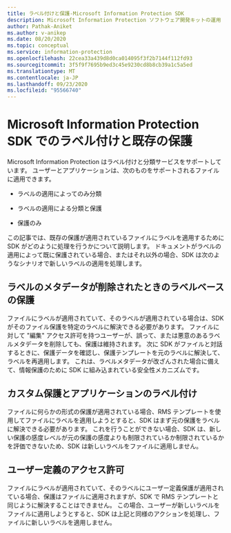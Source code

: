 ```yaml
---
title: ラベル付けと保護-Microsoft Information Protection SDK
description: Microsoft Information Protection ソフトウェア開発キットの運用
author: Pathak-Aniket
ms.author: v-anikep
ms.date: 08/20/2020
ms.topic: conceptual
ms.service: information-protection
ms.openlocfilehash: 22cea33a439d8d0ca014095f3f2b7144f112fd93
ms.sourcegitcommit: 3f5f9f7695b9ed3c45e9230cd8b8cb39a1c5a5ed
ms.translationtype: MT
ms.contentlocale: ja-JP
ms.lasthandoff: 09/23/2020
ms.locfileid: "95566740"
---
```

# <a name="labeling-and-pre-existing-protection-in-microsoft-information-protection-sdk"></a>Microsoft Information Protection SDK でのラベル付けと既存の保護

Microsoft Information Protection はラベル付けと分類サービスをサポートしています。 ユーザーとアプリケーションは、次のものをサポートされるファイルに適用できます。

- ラベルの適用によってのみ分類

- ラベルの適用による分類と保護

- 保護のみ

この記事では、既存の保護が適用されているファイルにラベルを適用するために SDK がどのように処理を行うかについて説明します。 ドキュメントがラベルの適用によって既に保護されている場合、またはそれ以外の場合、SDK は次のようなシナリオで新しいラベルの適用を処理します。

## <a name="label-based-protection-when-label-metadata-has-been-stripped"></a>ラベルのメタデータが削除されたときのラベルベースの保護

ファイルにラベルが適用されていて、そのラベルが適用されている場合は、SDK がそのファイル保護を特定のラベルに解決できる必要があります。 ファイルに対して "編集" アクセス許可を持つユーザーが、誤って、または悪意のあるラベルメタデータを削除しても、保護は維持されます。 次に SDK がファイルと対話するときに、保護データを確認し、保護テンプレートを元のラベルに解決して、ラベルを再適用します。 これは、ラベルメタデータが改ざんされた場合に備えて、情報保護のために SDK に組み込まれている安全性メカニズムです。

## <a name="custom-protection-and-label-applications"></a>カスタム保護とアプリケーションのラベル付け

ファイルに何らかの形式の保護が適用されている場合、RMS テンプレートを使用してファイルにラベルを適用しようとすると、SDK はまず元の保護をラベルに解決できる必要があります。 これを行うことができない場合、SDK は、新しい保護の感度レベルが元の保護の感度よりも制限されているか制限されているかを評価できないため、SDK は新しいラベルをファイルに適用しません。

## <a name="user-defined-permissions"></a>ユーザー定義のアクセス許可

ファイルにラベルが適用されていて、そのラベルにユーザー定義保護が適用されている場合、保護はファイルに適用されますが、SDK で RMS テンプレートと同じように解決することはできません。 この場合、ユーザーが新しいラベルをファイルに適用しようとすると、SDK は上記と同様のアクションを処理し、ファイルに新しいラベルを適用しません。
